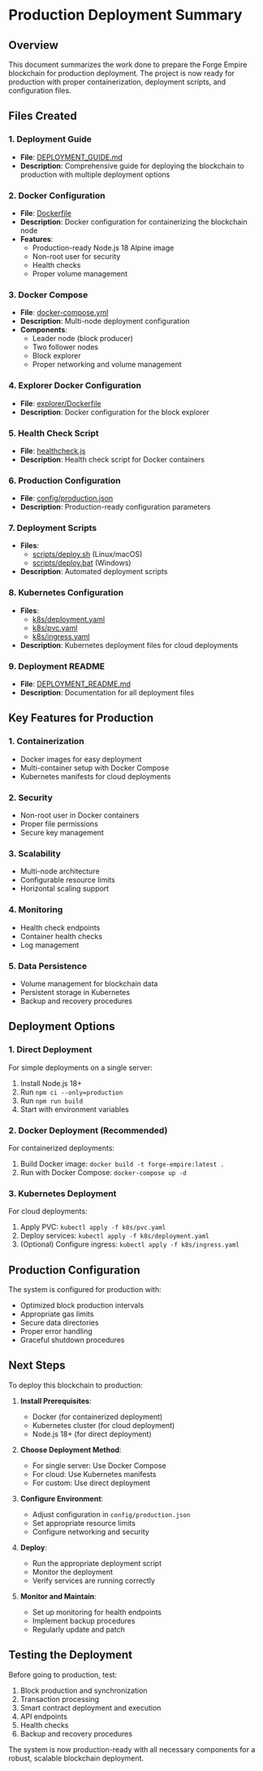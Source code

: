 # Production Deployment Summary

## Overview

This document summarizes the work done to prepare the Forge Empire blockchain for production deployment. The project is now ready for production with proper containerization, deployment scripts, and configuration files.

## Files Created

### 1. Deployment Guide
- **File**: [DEPLOYMENT_GUIDE.md](DEPLOYMENT_GUIDE.md)
- **Description**: Comprehensive guide for deploying the blockchain to production with multiple deployment options

### 2. Docker Configuration
- **File**: [Dockerfile](Dockerfile)
- **Description**: Docker configuration for containerizing the blockchain node
- **Features**:
  - Production-ready Node.js 18 Alpine image
  - Non-root user for security
  - Health checks
  - Proper volume management

### 3. Docker Compose
- **File**: [docker-compose.yml](docker-compose.yml)
- **Description**: Multi-node deployment configuration
- **Components**:
  - Leader node (block producer)
  - Two follower nodes
  - Block explorer
  - Proper networking and volume management

### 4. Explorer Docker Configuration
- **File**: [explorer/Dockerfile](explorer/Dockerfile)
- **Description**: Docker configuration for the block explorer

### 5. Health Check Script
- **File**: [healthcheck.js](healthcheck.js)
- **Description**: Health check script for Docker containers

### 6. Production Configuration
- **File**: [config/production.json](config/production.json)
- **Description**: Production-ready configuration parameters

### 7. Deployment Scripts
- **Files**: 
  - [scripts/deploy.sh](scripts/deploy.sh) (Linux/macOS)
  - [scripts/deploy.bat](scripts/deploy.bat) (Windows)
- **Description**: Automated deployment scripts

### 8. Kubernetes Configuration
- **Files**:
  - [k8s/deployment.yaml](k8s/deployment.yaml)
  - [k8s/pvc.yaml](k8s/pvc.yaml)
  - [k8s/ingress.yaml](k8s/ingress.yaml)
- **Description**: Kubernetes deployment files for cloud deployments

### 9. Deployment README
- **File**: [DEPLOYMENT_README.md](DEPLOYMENT_README.md)
- **Description**: Documentation for all deployment files

## Key Features for Production

### 1. Containerization
- Docker images for easy deployment
- Multi-container setup with Docker Compose
- Kubernetes manifests for cloud deployments

### 2. Security
- Non-root user in Docker containers
- Proper file permissions
- Secure key management

### 3. Scalability
- Multi-node architecture
- Configurable resource limits
- Horizontal scaling support

### 4. Monitoring
- Health check endpoints
- Container health checks
- Log management

### 5. Data Persistence
- Volume management for blockchain data
- Persistent storage in Kubernetes
- Backup and recovery procedures

## Deployment Options

### 1. Direct Deployment
For simple deployments on a single server:
1. Install Node.js 18+
2. Run `npm ci --only=production`
3. Run `npm run build`
4. Start with environment variables

### 2. Docker Deployment (Recommended)
For containerized deployments:
1. Build Docker image: `docker build -t forge-empire:latest .`
2. Run with Docker Compose: `docker-compose up -d`

### 3. Kubernetes Deployment
For cloud deployments:
1. Apply PVC: `kubectl apply -f k8s/pvc.yaml`
2. Deploy services: `kubectl apply -f k8s/deployment.yaml`
3. (Optional) Configure ingress: `kubectl apply -f k8s/ingress.yaml`

## Production Configuration

The system is configured for production with:
- Optimized block production intervals
- Appropriate gas limits
- Secure data directories
- Proper error handling
- Graceful shutdown procedures

## Next Steps

To deploy this blockchain to production:

1. **Install Prerequisites**:
   - Docker (for containerized deployment)
   - Kubernetes cluster (for cloud deployment)
   - Node.js 18+ (for direct deployment)

2. **Choose Deployment Method**:
   - For single server: Use Docker Compose
   - For cloud: Use Kubernetes manifests
   - For custom: Use direct deployment

3. **Configure Environment**:
   - Adjust configuration in `config/production.json`
   - Set appropriate resource limits
   - Configure networking and security

4. **Deploy**:
   - Run the appropriate deployment script
   - Monitor the deployment
   - Verify services are running correctly

5. **Monitor and Maintain**:
   - Set up monitoring for health endpoints
   - Implement backup procedures
   - Regularly update and patch

## Testing the Deployment

Before going to production, test:
1. Block production and synchronization
2. Transaction processing
3. Smart contract deployment and execution
4. API endpoints
5. Health checks
6. Backup and recovery procedures

The system is now production-ready with all necessary components for a robust, scalable blockchain deployment.